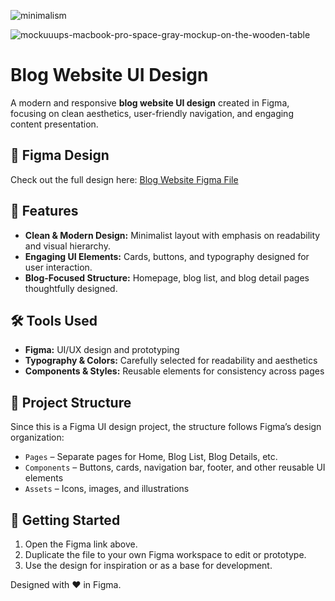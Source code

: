 
![minimalism](https://github.com/Manvanthakash/TrendLoop-A-Blog-website/assets/145033766/35d292ef-c021-4e7a-b996-70ee0185296e)

![mockuuups-macbook-pro-space-gray-mockup-on-the-wooden-table](https://github.com/Manvanthakash/TrendLoop-A-Blog-website/assets/145033766/52f3d560-b845-4354-a1e4-9e313152eef3)

# Blog Website UI Design

A modern and responsive **blog website UI design** created in Figma, focusing on clean aesthetics, user-friendly navigation, and engaging content presentation.

## 🔗 Figma Design

Check out the full design here: [Blog Website Figma File](https://www.figma.com/file/qa1m2MwrGxU3Q0xMuG90xf/blog-website?type=design&node-id=0%3A1&mode=design&t=NmvTn5pTSBXF6d3E-1)

## 🎨 Features

- **Clean & Modern Design:** Minimalist layout with emphasis on readability and visual hierarchy.  
- **Engaging UI Elements:** Cards, buttons, and typography designed for user interaction.  
- **Blog-Focused Structure:** Homepage, blog list, and blog detail pages thoughtfully designed.  

## 🛠 Tools Used

- **Figma:** UI/UX design and prototyping  
- **Typography & Colors:** Carefully selected for readability and aesthetics  
- **Components & Styles:** Reusable elements for consistency across pages  

## 📁 Project Structure

Since this is a Figma UI design project, the structure follows Figma’s design organization:  

- `Pages` – Separate pages for Home, Blog List, Blog Details, etc.  
- `Components` – Buttons, cards, navigation bar, footer, and other reusable UI elements  
- `Assets` – Icons, images, and illustrations  

## 🚀 Getting Started

1. Open the Figma link above.  
2. Duplicate the file to your own Figma workspace to edit or prototype.  
3. Use the design for inspiration or as a base for development.

Designed with ❤️ in Figma.
